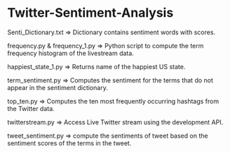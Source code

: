 # Twitter-Sentiment-Analysis

Senti_Dictionary.txt => Dictionary contains sentiment words with scores.

frequency.py & frequency_1.py => Python script to compute the term frequency histogram of the livestream data.

happiest_state_1.py => Returns name of the happiest US state.

term_sentiment.py => Computes the sentiment for the terms that do not appear in the sentiment dictionary.

top_ten.py => Computes the ten most frequently occurring hashtags from the Twitter data.

twitterstream.py => Access Live Twitter stream using the development API.

tweet_sentiment.py => compute the sentiments of tweet based on the sentiment scores of the terms in the tweet.
